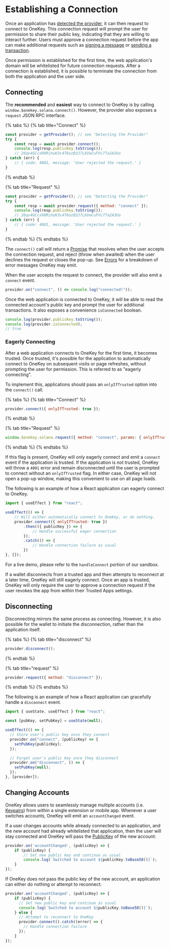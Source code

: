 # Establishing a Connection

Once an application has [detected the provider](detecting-the-provider.md), it can then request to connect to OneKey. This connection request will prompt the user for permission to share their public key, indicating that they are willing to interact further. Users must approve a connection request before the app can make additional requests such as [signing a message](signing-a-message.md) or [sending a transaction](sending-a-transaction.md).

Once permission is established for the first time, the web application's domain will be whitelisted for future connection requests. After a connection is established, it is possible to terminate the connection from both the application and the user side.

## Connecting

The **recommended** and **easiest** way to connect to OneKey is by calling `window.$onekey.solana.connect()`. However, the provider also exposes a `request` JSON RPC interface.

{% tabs %}
{% tab title="Connect" %}
```javascript
const provider = getProvider(); // see "Detecting the Provider"
try {
    const resp = await provider.connect();
    console.log(resp.publicKey.toString());
    // 26qv4GCcx98RihuK3c4T6ozB3J7L6VwCuFVc7Ta2A3Uo 
} catch (err) {
    // { code: 4001, message: 'User rejected the request.' }
}
```
{% endtab %}

{% tab title="Request" %}
```javascript
const provider = getProvider(); // see "Detecting the Provider"
try {
    const resp = await provider.request({ method: "connect" });
    console.log(resp.publicKey.toString());
    // 26qv4GCcx98RihuK3c4T6ozB3J7L6VwCuFVc7Ta2A3Uo 
} catch (err) {
    // { code: 4001, message: 'User rejected the request.' }
}
```
{% endtab %}
{% endtabs %}

The `connect()` call will return a [Promise](https://developer.mozilla.org/en-US/docs/Web/JavaScript/Reference/Global\_Objects/Promise) that resolves when the user accepts the connection request, and reject (throw when awaited) when the user declines the request or closes the pop-up. See [Errors](../signing-a-message.md#errors) for a breakdown of error messages OneKey may emit.

When the user accepts the request to connect, the provider will also emit a `connect` event.

```javascript
provider.on("connect", () => console.log("connected!"));
```

Once the web application is connected to OneKey, it will be able to read the connected account's public key and prompt the user for additional transactions. It also exposes a convenience `isConnected` boolean.

```javascript
console.log(provider.publicKey.toString()); 
console.log(provider.isConnected);
// true
```

### Eagerly Connecting

After a web application connects to OneKey for the first time, it becomes trusted. Once trusted, it's possible for the application to automatically connect to OneKey on subsequent visits or page refreshes, without prompting the user for permission. This is referred to as "eagerly connecting".

To implement this, applications should pass an `onlyIfTrusted` option into the `connect()` call.

{% tabs %}
{% tab title="Connect" %}
```javascript
provider.connect({ onlyIfTrusted: true });
```
{% endtab %}

{% tab title="Request" %}
```javascript
window.$onekey.solana.request({ method: "connect", params: { onlyIfTrusted: true }});
```
{% endtab %}
{% endtabs %}

If this flag is present, OneKey will only eagerly connect and emit a `connect` event if the application is trusted. If the application is not trusted, OneKey will throw a `4001` error and remain disconnected until the user is prompted to connect without an `onlyIfTrusted` flag. In either case, OneKey will not open a pop-up window, making this convenient to use on all page loads.

The following is an example of how a React application can eagerly connect to OneKey.

```javascript
import { useEffect } from "react";

useEffect(() => {
    // Will either automatically connect to OneKey, or do nothing.
    provider.connect({ onlyIfTrusted: true })
        .then(({ publicKey }) => {
            // Handle successful eager connection
        });
        .catch(() => {
            // Handle connection failure as usual
        })
}, []);
```

For a live demo, please refer to the `handleConnect` portion of our sandbox.

If a wallet disconnects from a trusted app and then attempts to reconnect at a later time, OneKey will still eagerly connect. Once an app is trusted, OneKey will only require the user to approve a connection request if the user revokes the app from within their Trusted Apps settings.

## Disconnecting

Disconnecting mirrors the same process as connecting. However, it is also possible for the wallet to initiate the disconnection, rather than the application itself.

{% tabs %}
{% tab title="disconnect" %}
```javascript
provider.disconnect();
```
{% endtab %}

{% tab title="request" %}
```javascript
provider.request({ method: "disconnect" });
```
{% endtab %}
{% endtabs %}

The following is an example of how a React application can gracefully handle a `disconnect` event.

```javascript
import { useState, useEffect } from "react";

const [pubKey, setPubKey] = useState(null);

useEffect(() => {
  // Store user's public key once they connect
  provider.on("connect", (publicKey) => {
    setPubKey(publicKey);
  });

  // Forget user's public key once they disconnect
  provider.on("disconnect", () => {
    setPubKey(null);
  });
}, [provider]);
```

## Changing Accounts

OneKey allows users to seamlessly manage multiple accounts (i.e. [Keypairs](https://solana-labs.github.io/solana-web3.js/classes/Keypair.html)) from within a single extension or mobile app. Whenever a user switches accounts, OneKey will emit an `accountChanged` event.

If a user changes accounts while already connected to an application, and the new account had already whitelisted that application, then the user will stay connected and OneKey will pass the [PublicKey](https://solana-labs.github.io/solana-web3.js/classes/PublicKey.html) of the new account:

```javascript
provider.on('accountChanged', (publicKey) => {
    if (publicKey) {
        // Set new public key and continue as usual
        console.log(`Switched to account ${publicKey.toBase58()}`);
    } 
});
```

If OneKey does not pass the public key of the new account, an application can either do nothing or attempt to reconnect:

```javascript
provider.on('accountChanged', (publicKey) => {
    if (publicKey) {
      // Set new public key and continue as usual
      console.log(`Switched to account ${publicKey.toBase58()}`);
    } else {
      // Attempt to reconnect to OneKey
      provider.connect().catch((error) => {
        // Handle connection failure
      });
    }
});
```
